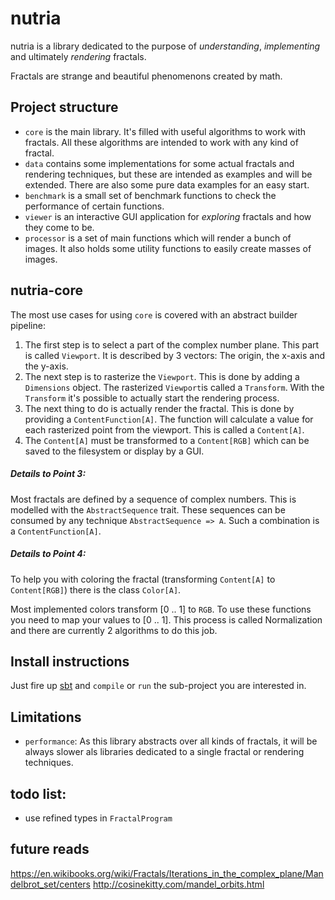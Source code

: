 # nutria

nutria is a library dedicated to the purpose of _understanding_, _implementing_ and 
ultimately _rendering_ fractals.

Fractals are strange and beautiful phenomenons created by math.

## Project structure
- `core` is the main library. It's filled with useful algorithms to work with fractals. 
All these algorithms are intended to work with any kind of fractal.
- `data` contains some implementations for some actual fractals and rendering techniques,
 but these are intended as examples and will be extended. 
 There are also some pure data examples for an easy start.
- `benchmark` is a small set of benchmark functions to check the performance of certain functions.
- `viewer` is an interactive GUI application for _exploring_ fractals and how they come to be. 
- `processor` is a set of main functions which will render a bunch of images. 
It also holds some utility functions to easily create masses of images.

## nutria-core
The most use cases for using `core` is covered with an abstract builder pipeline:

1. The first step is to select a part of the complex number plane. This part is called `Viewport`. It is described by 3 vectors: The origin, the x-axis and the y-axis. 
2. The next step is to rasterize the `Viewport`. This is done by adding a `Dimensions` object. The rasterized `Viewport`is called a `Transform`. With the `Transform` it's possible to actually start the rendering process.
3. The next thing to do is actually render the fractal. This is done by providing a `ContentFunction[A]`. The function will calculate a value for each rasterized point from the viewport. This is called a `Content[A]`.
4. The `Content[A]` must be transformed to a `Content[RGB]` which can be saved to the filesystem or display by a GUI. 

##### Details to Point 3: 
Most fractals are defined by a sequence of complex numbers.
This is modelled with the `AbstractSequence` trait.
These sequences can be consumed by any technique `AbstractSequence => A`.
Such a combination is a `ContentFunction[A]`.

##### Details to Point 4:
To help you with coloring the fractal (transforming `Content[A]` to `Content[RGB]`) 
there is the class `Color[A]`.

Most implemented colors transform [0 .. 1] to `RGB`. 
To use these functions you need to map your values to [0 .. 1]. 
This process is called Normalization and there are currently 2 algorithms to do this job.

## Install instructions
Just fire up [sbt](http://www.scala-sbt.org/) and `compile` or `run` the sub-project you are interested in.


## Limitations
- `performance`: As this library abstracts over all kinds of fractals, 
it will be always slower als libraries dedicated to a single fractal or rendering techniques.

## todo list:
 - use refined types in `FractalProgram`

## future reads
https://en.wikibooks.org/wiki/Fractals/Iterations_in_the_complex_plane/Mandelbrot_set/centers
http://cosinekitty.com/mandel_orbits.html
